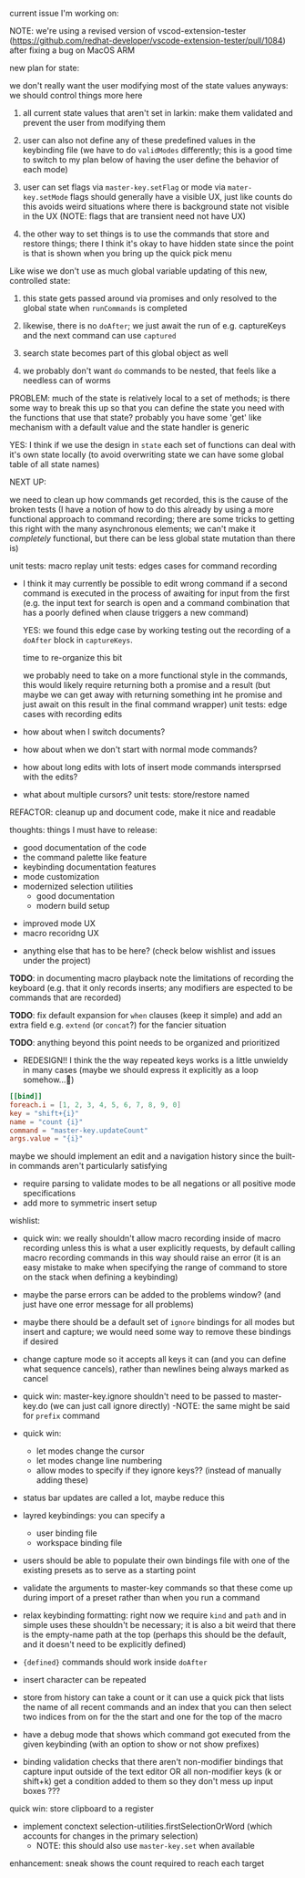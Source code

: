 current issue I'm working on:

NOTE: we're using a revised version of vscod-extension-tester (https://github.com/redhat-developer/vscode-extension-tester/pull/1084) after fixing a bug on MacOS ARM


new plan for state:

we don't really want the user modifying most of the state values anyways:
we should control things more here

1. all current state values that aren't set in larkin: make them
   validated and prevent the user from modifying them

2. user can also not define any of these predefined values in the keybinding file
  (we have to do `validModes` differently; this is a good time to switch
  to my plan below of having the user define the behavior of each mode)

3. user can set flags via `master-key.setFlag` or mode via `mater-key.setMode`
  flags should generally have a visible UX, just like counts do
  this avoids weird situations where there is background state not visible
  in the UX (NOTE: flags that are transient need not have UX)

4. the other way to set things is to use the commands that store and restore things;
  there I think it's okay to have hidden state since the point is that is shown when
  you bring up the quick pick menu

Like wise we don't use as much global variable updating of this new, controlled state:

1. this state gets passed around via promises and only resolved to the global state when
  `runCommands` is completed

2. likewise, there is no `doAfter`; we just await the run of e.g. captureKeys
  and the next command can use `captured`

3. search state becomes part of this global object as well

4. we probably don't want `do` commands to be nested, that feels like a needless can of
   worms

PROBLEM: much of the state is relatively local to a set of methods; is there some way
to break this up so that you can define the state you need with the functions that
use that state? probably you have some 'get' like mechanism with a default value
and the state handler is generic

YES: I think if we use the design in `state` each set of functions
can deal with it's own state locally (to avoid overwriting state we
can have some global table of all state names)

NEXT UP:

we need to clean up how commands get recorded, this is the cause of the broken tests
  (I have a notion of how to do this already by using a more functional approach
   to command recording; there are some tricks to getting this right with the
   many asynchronous elements; we can't make it *completely* functional, but
   there can be less global state mutation than there is)

unit tests: macro replay
unit tests: edges cases for command recording
  - I think it may currently be possible to edit wrong command
    if a second command is executed in the process of awaiting
    for input from the first (e.g. the input text for search is open
    and a command combination that has a poorly defined when clause
    triggers a new command)

    YES: we found this edge case by working testing out the recording
    of a `doAfter` block in `captureKeys`.

    time to re-organize this bit

    we probably need to take on a more functional style in the commands,
    this would likely require returning both a promise and a result
    (but maybe we can get away with returning something int he promise
    and just await on this result in the final command wrapper)
unit tests: edge cases with recording edits
  - how about when I switch documents?
  - how about when we don't start with normal mode commands?
  - how about long edits with lots of insert mode commands intersprsed with the edits?
  - what about multiple cursors?
unit tests: store/restore named

REFACTOR: cleanup up and document code, make it nice and readable

thoughts: things I must have to release:
- good documentation of the code
- the command palette like feature
- keybinding documentation features
- mode customization
- modernized selection utilities
  - good documentation
  - modern build setup
+ improved mode UX
+ macro recoridng UX
- anything else that has to be here? (check below wishlist and issues under the project)

**TODO**: in documenting macro playback note the limitations of recording the keyboard
(e.g. that it only records inserts; any modifiers are espected to be commands
that are recorded)

**TODO**: fix default expansion for `when` clauses (keep it simple) and add an extra
field e.g. `extend` (or `concat`?) for the fancier situation

**TODO**: anything beyond this point needs to be organized and prioritized

- REDESIGN!! I think the the way repeated keys works is a little unwieldy in many cases
  (maybe we should express it explicitly as a loop somehow...🤔)

```toml
[[bind]]
foreach.i = [1, 2, 3, 4, 5, 6, 7, 8, 9, 0]
key = "shift+{i}"
name = "count {i}"
command = "master-key.updateCount"
args.value = "{i}"
```

maybe we should implement an edit and a navigation history since the built-in commands aren't particularly satisfying

- require parsing to validate modes to be all negations or all positive mode specifications
- add more to symmetric insert setup

wishlist:

- quick win: we really shouldn't allow macro recording inside of macro recording
  unless this is what a user explicitly requests, by default calling
  macro recording commands in this way should raise an error
  (it is an easy mistake to make when specifying the range of command to store
   on the stack when defining a keybinding)

- maybe the parse errors can be added to the problems window? (and just have one error
  message for all problems)

- maybe there should be a default set of `ignore` bindings for all
  modes but insert and capture; we would need some way to remove these
  bindings if desired

- change capture mode so it accepts all keys it can (and you can define what sequence
  cancels), rather than newlines being always marked as cancel

- quick win: master-key.ignore shouldn't need to be passed to
  master-key.do (we can just call ignore directly)
  -NOTE: the same might be said for `prefix` command

- quick win:
  - let modes change the cursor
  - let modes change line numbering
  - allow modes to specify if they ignore keys?? (instead of manually adding these)

- status bar updates are called a lot, maybe reduce this

- layred keybindings: you can specify a
  - user binding file
  - workspace binding file

- users should be able to populate their own bindings file with one of the existing
  presets as to serve as a starting point

- validate the arguments to master-key commands so that these come up during import
  of a preset rather than when you run a command

- relax keybinding formatting: right now we require `kind` and `path`
  and in simple uses these shouldn't be necessary; it is also a bit weird
  that there is the empty-name path at the top (perhaps this should be the default,
  and it doesn't need to be explicitly defined)

- `{defined}` commands should work inside `doAfter`

- insert character can be repeated

- store from history can take a count or it can use a quick pick that lists the name
  of all recent commands and an index that you can then select two indices from
  on for the the start and one for the top of the macro

- have a debug mode that shows which command got executed from the given keybinding (with an
  option to show or not show prefixes)

- binding validation checks that there aren't non-modifier bindings that
  capture input outside of the text editor
  OR
  all non-modifier keys (k or shift+k) get a condition added to them so they don't mess up input boxes ???

quick win: store clipboard to a register

- implement conctext selection-utilities.firstSelectionOrWord (which accounts
  for changes in the primary selection)
  - NOTE: this should also use `master-key.set` when available

enhancement: sneak shows the count required to reach each target
